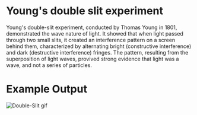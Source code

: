 # Young's double slit experiment

Young's double-slit experiment, conducted by Thomas Young in 1801, demonstrated the wave nature of light. It showed that when light passed through two small slits, it created an interference pattern on a screen behind them, characterized by alternating bright (constructive interference) and dark (destructive interference) fringes. The pattern, resulting from the superposition of light waves, provived strong evidence that light was a wave, and not a series of particles.


# Example Output

![Double-Slit gif](https://github.com/akid12345/Young_twoslit/blob/main/TwoSlit.gif)

